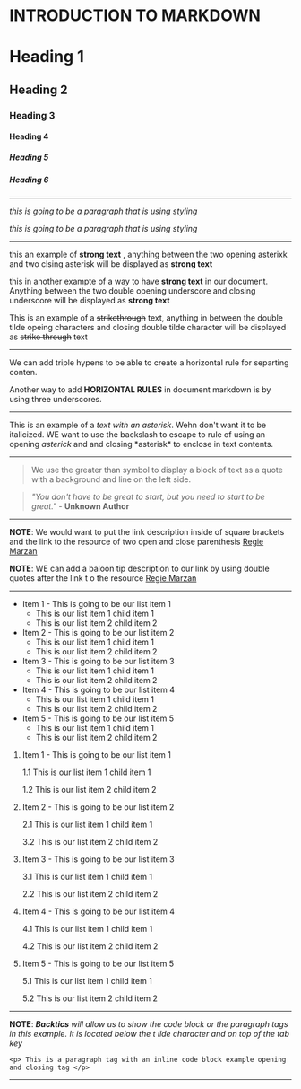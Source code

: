 # INTRODUCTION TO MARKDOWN

# Heading 1
## Heading 2
### Heading 3
#### Heading 4
##### Heading 5
##### Heading 6


---

_this is going to be a paragraph that is using styling_

*this is going to be a paragraph that is using styling*

---

this an example of **strong text** , anything between the two opening asterixk and two clsing asterisk will be displayed as **strong text**

this in another exampte of a way to have __strong text__ in our document. Anything between the two double opening underscore and closing underscore will be displayed as __strong text__


This is an example of a ~~strikethrough~~ text, anything in between the double tilde opeing characters and closing double tilde character will be displayed as ~~strike through~~ text

---

We can add triple hypens to be able to create a horizontal rule for separting conten.

Another way to add __HORIZONTAL RULES__ in document markdown is by using three underscores.
___

This is an example of a *text with an asterisk*. Wehn don't want it to be italicized. WE want to use the backslash to escape to rule of using an opening *asterick* and and closing \*asterisk* to enclose in text contents.

---

> We use the greater than symbol to display a block of text as a quote with a background and line on the left side.

> *"You don't have to be great to start, but you need to start to be great."* - __Unknown Author__

---

**NOTE**: We would want to put the link description inside of square brackets and the link to the resource of two open and close parenthesis
[Regie Marzan](https://www.facebook.com/regie.marzan.73/)

__NOTE__: WE can add a baloon tip description to our link by using double quotes after the link t o the resource
[Regie Marzan](https://www.facebook.com/regie.marzan.73/ "This is Regie Marzan Profile")

---

* Item 1 - This is going to be our list item 1
  * This is our list item 1 child item 1
  * This is our list item 2 child item 2
* Item 2 - This is going to be our list item 2
  * This is our list item 1 child item 1
  * This is our list item 2 child item 2
* Item 3 - This is going to be our list item 3
  * This is our list item 1 child item 1
  * This is our list item 2 child item 2
* Item 4 - This is going to be our list item 4
  * This is our list item 1 child item 1
  * This is our list item 2 child item 2 
* Item 5 - This is going to be our list item 5
  * This is our list item 1 child item 1
  * This is our list item 2 child item 2

1. Item 1 - This is going to be our list item 1

   1.1 This is our list item 1 child item 1
  
   1.2 This is our list item 2 child item 2
  
2. Item 2 - This is going to be our list item 2
 
   2.1 This is our list item 1 child item 1
   
   3.2 This is our list item 2 child item 2
  
3. Item 3 - This is going to be our list item 3

   3.1 This is our list item 1 child item 1
   
   2.2 This is our list item 2 child item 2
  
4. Item 4 - This is going to be our list item 4

   4.1 This is our list item 1 child item 1
   
   4.2 This is our list item 2 child item 2 
   
5. Item 5 - This is going to be our list item 5

   5.1 This is our list item 1 child item 1
   
   5.2 This is our list item 2 child item 2

---

**NOTE**: *__Backtics__ will allow us to show the code block or the paragraph tags in this example. It is located below the t ilde character and on top of the tab key*

`<p> This is a paragraph tag with an inline code block example opening and closing tag </p>`
 
 ---
